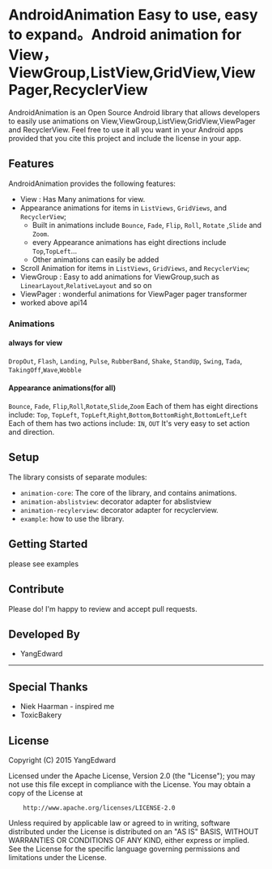AndroidAnimation
Easy to use, easy to expand。Android animation for View，ViewGroup,ListView,GridView,ViewPager,RecyclerView
===========

AndroidAnimation is an Open Source Android library that allows developers to easily use animations on View,ViewGroup,ListView,GridView,ViewPager and RecyclerView.
Feel free to use it all you want in your Android apps provided that you cite this project and include the license in your app.

Features
-----
AndroidAnimation provides the following features:
* View : Has Many animations for view.
* Appearance animations for items in `ListViews`, `GridViews`, and `RecyclerView`;
    * Built in animations include `Bounce`, `Fade`, `Flip`, `Roll`, `Rotate` ,`Slide` and `Zoom`.
    * every Appearance animations has eight directions include `Top`,`TopLeft`...
	* Other animations can easily be added
* Scroll Animation for items in `ListViews`, `GridViews`, and `RecyclerView`;
* ViewGroup : Easy to add animations for ViewGroup,such as `LinearLayout`,`RelativeLayout` and so on
* ViewPager : wonderful animations for ViewPager pager transformer
* worked above api14

### Animations
#### always for view
`DropOut`, `Flash`, `Landing`, `Pulse`, `RubberBand`, `Shake`, `StandUp`,
`Swing`, `Tada`, `TakingOff`,`Wave`,`Wobble`

#### Appearance animations(for all)
`Bounce`, `Fade`, `Flip`,`Roll`,`Rotate`,`Slide`,`Zoom`
Each of them has eight directions include:
`Top`, `TopLeft`, `TopLeft`,`Right`,`Bottom`,`BottomRight`,`BottomLeft`,`Left`
Each of them has two actions include:
`IN`, `OUT`
It's very easy to set action and direction.

Setup
-----

The library consists of separate modules:

* `animation-core`: The core of the library, and contains animations.
* `animation-abslistview`: decorator adapter for abslistview
* `animation-recylerview`: decorator adapter for recyclerview.
* `example`: how to use the library.

Getting Started
-----
please see examples

Contribute
-----
Please do! I'm happy to review and accept pull requests.  

Developed By
-----
* YangEdward

***

Special Thanks
-----
* Niek Haarman - inspired me
* ToxicBakery

License
-----

   Copyright (C) 2015 YangEdward

   Licensed under the Apache License, Version 2.0 (the "License");
   you may not use this file except in compliance with the License.
   You may obtain a copy of the License at

        http://www.apache.org/licenses/LICENSE-2.0

   Unless required by applicable law or agreed to in writing, software
   distributed under the License is distributed on an "AS IS" BASIS,
   WITHOUT WARRANTIES OR CONDITIONS OF ANY KIND, either express or implied.
   See the License for the specific language governing permissions and
   limitations under the License.
